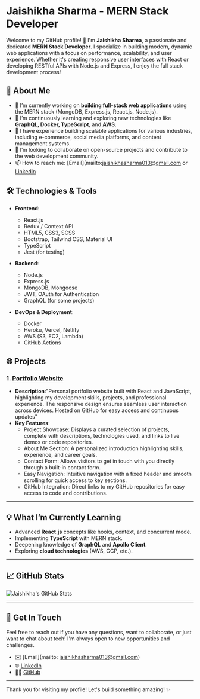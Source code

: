 # Jaishikha Sharma - MERN Stack Developer

Welcome to my GitHub profile! 👋 I'm **Jaishikha Sharma**, a passionate and dedicated **MERN Stack Developer**. I specialize in building modern, dynamic web applications with a focus on performance, scalability, and user experience. Whether it's creating responsive user interfaces with React or developing RESTful APIs with Node.js and Express, I enjoy the full stack development process!

## 🚀 About Me

- 🔭 I’m currently working on **building full-stack web applications** using the MERN stack (MongoDB, Express.js, React.js, Node.js).
- 🌱 I’m continuously learning and exploring new technologies like **GraphQL, Docker, TypeScript**, and **AWS**.
- 💼 I have experience building scalable applications for various industries, including e-commerce, social media platforms, and content management systems.
- 👯 I’m looking to collaborate on open-source projects and contribute to the web development community.
- 📫 How to reach me: [Email](mailto:jaishikhasharma013@gmail.com or [LinkedIn](https://www.linkedin.com/in/jaishikha-sharma-aa2211329/)

## 🛠️ Technologies & Tools

- **Frontend**:
  - React.js
  - Redux / Context API
  - HTML5, CSS3, SCSS
  - Bootstrap, Tailwind CSS, Material UI
  - TypeScript
  - Jest (for testing)

- **Backend**:
  - Node.js
  - Express.js
  - MongoDB, Mongoose
  - JWT, OAuth for Authentication
  - GraphQL (for some projects)

- **DevOps & Deployment**:
  - Docker
  - Heroku, Vercel, Netlify
  - AWS (S3, EC2, Lambda)
  - GitHub Actions

## 🌐 Projects

### 1. [Portfolio Website](https://your-project-link.com)
- **Description**:"Personal portfolio website built with React and JavaScript, highlighting my development skills, projects, and professional experience. The responsive design ensures seamless user interaction across devices. Hosted on GitHub for easy access and continuous updates"
- **Key Features**:
  - Project Showcase: Displays a curated selection of projects, complete with descriptions, technologies used, and links to live demos or code repositories.
  - About Me Section: A personalized introduction highlighting skills, experience, and career goals.
  - Contact Form: Allows visitors to get in touch with you directly through a built-in contact form.
  - Easy Navigation: Intuitive navigation with a fixed header and smooth scrolling for quick access to key sections.
  - GitHub Integration: Direct links to my GitHub repositories for easy access to code and contributions.

---

## 💡 What I’m Currently Learning

- Advanced **React.js** concepts like hooks, context, and concurrent mode.
- Implementing **TypeScript** with MERN stack.
- Deepening knowledge of **GraphQL** and **Apollo Client**.
- Exploring **cloud technologies** (AWS, GCP, etc.).

---

## 📈 GitHub Stats

![Jaishikha's GitHub Stats](https://github-readme-stats.vercel.app/api?username=jaishikha-sharma&show_icons=true&hide_title=true&count_private=true&hide=prs&theme=radical)

---

## 📣 Get In Touch

Feel free to reach out if you have any questions, want to collaborate, or just want to chat about tech! I'm always open to new opportunities and challenges.

- ✉️ [Email](mailto: jaishikhasharma013@gmail.com)
- 🌐 [LinkedIn](https://www.linkedin.com/in/jaishikha-sharma-aa2211329/)
- 🧑‍💻 [GitHub](https://github.com/Jaishikha-Sharma)

---

Thank you for visiting my profile! Let's build something amazing! ✨

